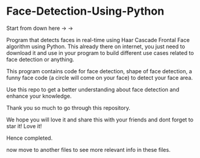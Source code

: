 # Face-Detection-Using-Python

Start from down here -> -> 

Program that detects faces in real-time using Haar Cascade Frontal Face algorithm using Python. This already there on internet, you just need to download it and use in your program to build different use cases related to face detection or anything.

This program contains code for face detection, shape of face detection, a funny face code (a circle will come on your face) to detect your face area.

Use this repo to get a better understanding about face detection and enhance your knowledge.

Thank you so much to go through this repository.

We hope you will love it and share this with your friends and dont forget to star it! Love it!

Hence completed.

now move to another files to see more relevant info in these files.
